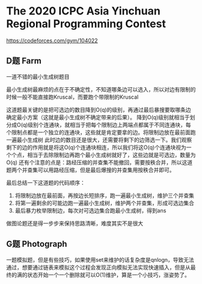 # The 2020 ICPC Asia Yinchuan Regional Programming Contest

https://codeforces.com/gym/104022

## D题 Farm

一道不错的最小生成树题目

最小生成树最麻烦的点在于不确定性，不知道哪条边可以选入，所以对边有限制的时候一般不能直接跑Kruscal，而要跑个带限制的Kruscal

这道题最关键的是把可选边的数目降到O(q)的级别，再通过最后暴搜要取哪条边确定最小方案（这就是最小生成树不确定带来的后果）。
降到O(q)级别就相当于划分成O(q)级别个连通块，就相当于把每个限制边上两端点都属于不同连通块，每个限制点都是一个独立的连通块，这些就是肯定要拿的边。将限制边放在最前面跑一遍最小生成树
此时边的数目还是很大，还需要将剩下的边筛选一下。我们观察剩下的边的作用就是将这O(q)个连通块相连，所以我们将这O(q)个连通块视为一个个点，相当于去除限制边再跑个最小生成树就好了，这些边就是可选边，数量为O(q)
还有个注意的点是：路经压缩的并查集不能撤回，需要按秩合并，所以这道题两个并查集可以用路经压缩，但是最后爆搜的并查集用按秩合并即可。

最后总结一下这道题的代码顺序：

1. 将限制边放在最前面，再按边长短排序，跑一遍最小生成树，维护三个并查集
2. 将第一遍剩余的可能边跑一遍最小生成树，维护两个并查集，形成可选边集合
3. 最后暴力枚举限制边，每次对可选边集合跑最小生成树，得到ans

做图论题还是得一步步来保持思路清晰，难度其实不是很大

## G题 Photograph

一题模拟题，但是有些技巧，如果使用set来维护的话复杂度是qnlogn，导致无法通过，想要通过链表来模拟这个过程会发现正向模拟无法实现快速插入，但是从最终的满的状态开始一个一个删除就可以O(1)维护，算是一个小技巧，涨姿势了。
